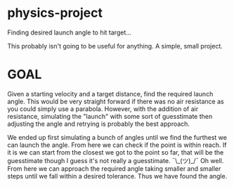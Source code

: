 # physics-project
Finding desired launch angle to hit target...

This probably isn't going to be useful for anything.
A simple, small project.

# GOAL
Given a starting velocity and a target distance, find the required launch angle.
This would be very straight forward if there was no air resistance as you could simply use a parabola.
However, with the addition of air resistance, simulating the "launch" with some sort of guesstimate then adjusting the angle and retrying is probably the best approach.

We ended up first simulating a bunch of angles until we find the furthest we can launch the angle. From here we can check if the point is within reach. If it is we can start from the closest we got to the point so far, that will be the guesstimate though I guess it's not really a guesstimate. ¯\\\_(ツ)\_/¯ Oh well. From here we can approach the required angle taking smaller and smaller steps until we fall within a desired tolerance.
Thus we have found the angle.
